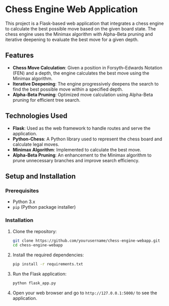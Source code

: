 # Chess Engine Web Application

This project is a Flask-based web application that integrates a chess engine to calculate the best possible move based on the given board state. The chess engine uses the Minimax algorithm with Alpha-Beta pruning and iterative deepening to evaluate the best move for a given depth.

## Features

- **Chess Move Calculation**: Given a position in Forsyth–Edwards Notation (FEN) and a depth, the engine calculates the best move using the Minimax algorithm.
- **Iterative Deepening**: The engine progressively deepens the search to find the best possible move within a specified depth.
- **Alpha-Beta Pruning**: Optimized move calculation using Alpha-Beta pruning for efficient tree search.

## Technologies Used

- **Flask**: Used as the web framework to handle routes and serve the application.
- **Python-Chess**: A Python library used to represent the chess board and calculate legal moves.
- **Minimax Algorithm**: Implemented to calculate the best move.
- **Alpha-Beta Pruning**: An enhancement to the Minimax algorithm to prune unnecessary branches and improve search efficiency.

## Setup and Installation

### Prerequisites

- Python 3.x
- `pip` (Python package installer)

### Installation

1. Clone the repository:
   ```bash
   git clone https://github.com/yourusername/chess-engine-webapp.git
   cd chess-engine-webapp
   ```

2. Install the required dependencies:
   ```bash
   pip install -r requirements.txt
   ```

3. Run the Flask application:
   ```bash
   python flask_app.py
   ```

4. Open your web browser and go to `http://127.0.0.1:5000/` to see the application.

